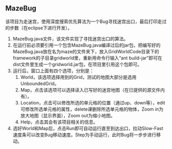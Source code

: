 ## MazeBug
该项目为走迷宫，使用深度搜索优先算法为一个Bug寻找迷宫出口，最后打印走过的步数（在eclipse下进行开发）。
1. MazeBug.java文件，该文件实现了寻找迷宫出口的算法。
2. 在运行前必须要引用一个包含MazeBug.java编译过后的jar包，把编写好的MazeBug.java放在名为maze的文件夹下，放入GridWorldCode目录下的framework的子目录gridworld里，重新用命令行输入“ant build-jar”即可在dist文件里生成一个gridworld.jar包，在项目里引用这个包即可。
3. 运行后，窗口上面有四个选项，分别是：
    1. World，该选项选择用到的Grid，测试的地图大部分是选用UnboundedGrid。
    2. Map，点击该选项可以选择读入已写好的迷宫地图（在已提供的源文件内有）。
    3. Location，点击可以修改所选的单元格的位置（通过up、down等），edit可修改所选单元格的属性，delete课删除所选单元格的物体，Zoom in为放大地图（显示界面），Zoom out为缩小地图。
    4. Help，点击其会有该项目相关的信息。
4. 选好World和Map后，点击Run即可自动运行直至到达出口，拉动Slow-Fast速度条可以改变Bug移动速度。Step为手动运行，此时Bug将一步步进行移动。
